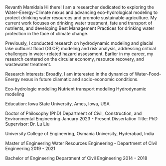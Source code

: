 Revanth Mamidala
Hi there! I am a researcher dedicated to exploring the Water-Energy-Climate nexus and advancing eco-hydrological modeling to protect drinking water resources and promote sustainable agriculture. My current work focuses on drinking water treatment, fate and transport of nutrients, and developing Best Management Practices for drinking water protection in the face of climate change.

Previously, I conducted research on hydrodynamic modeling and glacial lake outburst flood (GLOF) modeling and risk analysis, addressing critical challenges in water-related hazard assessment. Earlier in my career, my research centered on the circular economy, resource recovery, and wastewater treatment.

Research Interests:
Broadly, I am interested in the dynamics of Water-Food-Energy nexus in future cliamatic and socio-economic conditions.

Eco-hydrologic modeling
Nutrient transport modeling
Hydrodynamic modeling

Education:
Iowa State University, Ames, Iowa, USA

Doctor of Philosophy (PhD)
Department of Civil, Construction, and  Environmental Engineering 
January 2023 - Present
Dissertation Title: 
PhD Supervisor: Dr. Lu Liu

University College of Engineering, Osmania University, Hyderabad, India

Master of Engineering
Water Resources Engineering - Department of Civil Engineering
2019 - 2021

Bachelor of Engineering
Department of Civil Engineering
2014 - 2018
<!---
RevanthMamidala/RevanthMamidala is a ✨ special ✨ repository because its `README.md` (this file) appears on your GitHub profile.
You can click the Preview link to take a look at your changes.
--->
